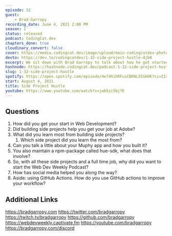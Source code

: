 ```yaml
---
episode: 32
guest: 
    - Brad-Garropy
recording_date: June 4, 2021 2:00 PM
season: 1
status: released
podcast: CodingCat.dev
chapters_done: true
cloudinary_convert: false
cover: https://media.codingcat.dev/image/upload/main-codingcatdev-photo/zrgetssjgnguqj4yclfp.png
devto: https://dev.to/codingcatdev/1-32-side-project-hustle-4jb8
excerpt: We sit down with Brad Garropy to talk about how he got started in web development. We also discuss how creating and maintaining side projects can help you get a full time job.
hashnode: https://hashnode.codingcat.dev/podcast-1-32-side-project-hustle
slug: 1-32-side-project-hustle
spotify: https://open.spotify.com/episode/4e74hihRFusCBKNLXSSHdK?si=IIxfBbdTTHOeAyCJVnmDtQ
start: August 4, 2021
title: Side Project Hustle
youtube: https://www.youtube.com/watch?v=jwb5zi5bjfE
---
```

## Questions

1. How did you get your start in Web Development?
2. Did building side projects help you get your job at Adobe?
3. What did you learn most from building side projects?
    1. Which side project did you learn the most from?
4. Can you talk a little about your Muphy app and how you built it?
5. You also maintain a npm-package called hue-sdk, what does that involve?
6. So, with all these side projects and a full time job, why did you want to start the Web Dev Weekly Podcast?
7. How has social media helped you along the way?
8. Aside: using GitHub Actions. How do you use GitHub actions to improve your workflow?

## Additional Links

https://bradgarropy.com
https://twitter.com/bradgarropy
https://twitch.tv/bradgarropy
https://github.com/bradgarropy
https://webdevweekly.captivate.fm
https://youtube.com/bradgarropy
https://bradgarropy.com/discord